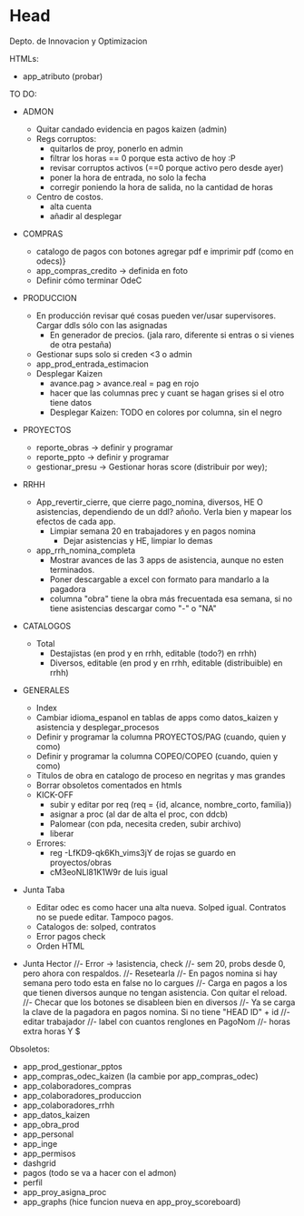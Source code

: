 # Head
Depto. de Innovacion y Optimizacion

HTMLs:
 - app_atributo (probar)

TO DO:
 - ADMON
   - Quitar candado evidencia en pagos kaizen (admin)
   - Regs corruptos:
     - quitarlos de proy, ponerlo en admin
     - filtrar los horas == 0 porque esta activo de hoy :P
     - revisar corruptos activos (==0 porque activo pero desde ayer)
     - poner la hora de entrada, no solo la fecha
     - corregir poniendo la hora de salida, no la cantidad de horas
   - Centro de costos.
     - alta cuenta
     - añadir al desplegar
 - COMPRAS
   - catalogo de pagos con botones agregar pdf e imprimir pdf (como en odecs)}
   - app_compras_credito -> definida en foto
   - Definir cómo terminar OdeC
 - PRODUCCION
   - En producción revisar qué cosas pueden ver/usar supervisores. Cargar ddls sólo con las asignadas
     - En generador de precios. (jala raro, diferente si entras o si vienes de otra pestaña)
   - Gestionar sups solo si creden <3 o admin
   - app_prod_entrada_estimacion
   - Desplegar Kaizen
     - avance.pag > avance.real = pag en rojo 
     - hacer que las columnas prec y cuant se hagan grises si el otro tiene datos
     - Desplegar Kaizen: TODO en colores por columna, sin el negro
 - PROYECTOS
   - reporte_obras -> definir y programar
   - reporte_ppto -> definir y programar
   - gestionar_presu -> Gestionar horas score (distribuir por wey);
 - RRHH
   - App_revertir_cierre, que cierre pago_nomina, diversos, HE O asistencias, dependiendo de un ddl? añoño. Verla bien y mapear los efectos de cada app.
     - Limpiar semana 20 en trabajadores y en pagos nomina
        - Dejar asistencias y HE, limpiar lo demas
   - app_rrh_nomina_completa
     - Mostrar avances de las 3 apps de asistencia, aunque no esten terminados.
     - Poner descargable a excel con formato para mandarlo a la pagadora
     - columna "obra" tiene la obra más frecuentada esa semana, si no tiene asistencias descargar como "-" o "NA"
- CATALOGOS
   - Total
     - Destajistas (en prod y en rrhh, editable (todo?) en rrhh)
     - Diversos, editable (en prod y en rrhh, editable (distribuible) en rrhh)
 - GENERALES
   - Index
   - Cambiar idioma_espanol en tablas de apps como datos_kaizen y asistencia y desplegar_procesos
   - Definir y programar la columna PROYECTOS/PAG (cuando, quien y como)
   - Definir y programar la columna COPEO/COPEO (cuando, quien y como)
   - Titulos de obra en catalogo de proceso en negritas y mas grandes
   - Borrar obsoletos comentados en htmls
   - KICK-OFF 
     - subir y editar por req (req = {id, alcance, nombre_corto, familia})
     - asignar a proc (al dar de alta el proc, con ddcb)
     - Palomear (con pda, necesita creden, subir archivo)
     - liberar
   - Errores:
     - reg -LfKD9-qk6Kh_vims3jY de rojas se guardo en proyectos/obras
     - cM3eoNLl81K1W9r de luis igual
    
- Junta Taba
   - Editar odec es como hacer una alta nueva. Solped igual. Contratos no se puede editar. Tampoco pagos.
   - Catalogos de: solped, contratos
   - Error pagos check
   - Orden HTML

- Junta Hector
   //- Error -> !asistencia, check
   //- sem 20, probs desde 0, pero ahora con respaldos.
      //- Resetearla
   //- En pagos nomina si hay semana pero todo esta en false no lo cargues
   //- Carga en pagos a los que tienen diversos aunque no tengan asistencia. Con quitar el reload.
   //- Checar que los botones se disableen bien en diversos
   //- Ya se carga la clave de la pagadora en pagos nomina. Si no tiene "HEAD ID" + id
   //- editar trabajador
   //- label con cuantos renglones en PagoNom
   //- horas extra horas Y $

 Obsoletos: 
 - app_prod_gestionar_pptos
 - app_compras_odec_kaizen (la cambie por app_compras_odec)
 - app_colaboradores_compras
 - app_colaboradores_produccion
 - app_colaboradores_rrhh
 - app_datos_kaizen
 - app_obra_prod
 - app_personal
 - app_inge
 - app_permisos
 - dashgrid
 - pagos (todo se va a hacer con el admon)
 - perfil
 - app_proy_asigna_proc
 - app_graphs (hice funcion nueva en app_proy_scoreboard)
